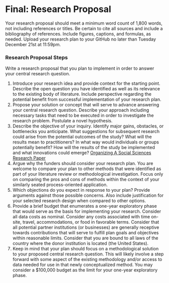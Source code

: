 # Final: Research Proposal

Your research proposal should meet a minimum word count of 1,800 words, not including references or titles. Be certain to cite all sources and include a bibliography of references. Include figures, captions, and formulas, as needed. Upload your research plan to your GitHub no later than Tuesday December 21st at 11:59pm.

### Research Proposal Steps

Write a research proposal that you plan to implement in order to answer your central research question.

1. Introduce your research idea and provide context for the starting point. Describe the open question you have identified as well as its relevance to the existing body of literature. Include perspective regarding the potential benefit from successful implementation of your research plan.
2. Propose your solution or concept that will serve to advance answering your central research question. Describe your approach including necessary tasks that need to be executed in order to investigate the research problem. Postulate a novel hypothesis.
3. Describe the objective of your inquiry. Identify major gains, obstacles, or bottlenecks you anticipate. What suggestions for subsequent research could arise from the potential outcomes of the study? What will the results mean to practitioners? In what way would individuals or groups potentially benefit? How will the results of the study be implemented and what innovations could emerge? [Organizing A Social Sciences Research Paper](https://libguides.usc.edu/writingguide/researchproposal)
4. Argue why the funders should consider your research plan. You are welcome to compare your plan to other methods that were identified as part of your literature review or methodological investigation. Focus only on comparing the pros and cons of methods within the context of your similarly seated process-oriented application.
5. Which objections do you expect in response to your plan? Provide arguments against those possible concerns. Also include justification for your selected research design when compared to other options.
6. Provide a brief budget that enumerates a one-year exploratory phase that would serve as the basis for implementing your research. Consider all data costs as nominal. Consider any costs associated with time on-site, travel, accommodations, or food in favorable terms. Consider that all potential partner institutions (or businesses) are generally receptive towards contributions that will serve to fulfill plan goals and objectives within reasonable limits. Consider that you are bound to all laws of the country where the donor institution is located (the United States).
7. Keep in mind that your plan should focus on a methodological solution to your proposed central research question. This will likely involve a step forward with some aspect of the existing methodology and/or access to data needed for use in that newly conceptualized method. You may consider a $100,000 budget as the limit for your one-year exploratory phase.
